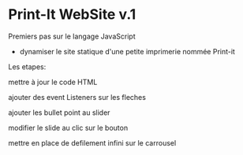 # Print-It WebSite v.1

Premiers pas sur le langage JavaScript
- dynamiser le site statique d'une petite imprimerie nommée Print-it

Les etapes: 

mettre à jour le code HTML

ajouter des event Listeners sur les fleches

ajouter les bullet point au slider

modifier le slide au clic sur le bouton

mettre en place de defilement infini sur le carrousel

